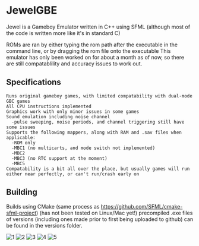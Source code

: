 # JewelGBE
Jewel is a Gameboy Emulator written in C++ using SFML (although most of the code is written more like it's in standard C)

ROMs are ran by either typing the rom path after the executable in the command line, or by dragging the rom file onto the executable
This emulator has only been worked on for about a month as of now, so there are still compatablility and accuracy issues to work out.

## Specifications
    Runs original gameboy games, with limited compatability with dual-mode GBC games
    All CPU instructions implemented
    Graphics work with only minor issues in some games
    Sound emulation including noise channel
      -pulse sweeping, noise periods, and channel triggering still have some issues
    Supports the following mappers, along with RAM and .sav files when applicable:
      -ROM only
      -MBC1 (no multicarts, and mode switch not implemented)
      -MBC2 
      -MBC3 (no RTC support at the moment)
      -MBC5
    Compatability is a bit all over the place, but usually games will run either near perfectly, or can't run/crash early on

## Building
Builds using CMake (same process as https://github.com/SFML/cmake-sfml-project) (has not been tested on Linux/Mac yet!)
precompiled .exe files of versions (including ones made prior to first being uploaded to github) can be found in the versions folder.

![1](https://github.com/Zynidian/JewelGBE/assets/166747411/e7ce9a95-504c-4a02-bca1-98cfb31d19a0)
![2](https://github.com/Zynidian/JewelGBE/assets/166747411/3a62cdee-5969-41cd-a1c7-ab54761cbe47)
![3](https://github.com/Zynidian/JewelGBE/assets/166747411/c63777c2-7e26-4f49-ad7a-fffbf5ceedd4)
![4](https://github.com/Zynidian/JewelGBE/assets/166747411/6feb99d1-cbf9-4b16-b4db-eacaa5562e09)
![5](https://github.com/Zynidian/JewelGBE/assets/166747411/3e82dd32-40cb-48d4-a431-a9ddc843b9bb)
